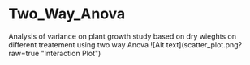 <h1> Two_Way_Anova </h1>
Analysis of variance on plant growth study based on dry wieghts on different treatement using two way Anova
![Alt text](scatter_plot.png?raw=true "Interaction Plot")
